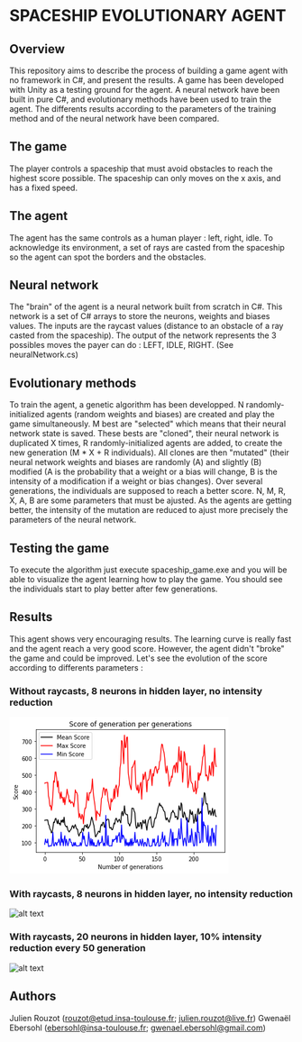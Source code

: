 # SPACESHIP EVOLUTIONARY AGENT

## Overview 

This repository aims to describe the process of building a game agent with no framework in C#, and present the results. A game has been developed with Unity as a testing ground for the agent. A neural network have been built in pure C#, and evolutionary methods have been used to train the agent. The differents results according to the parameters of the training method and of the neural network have been compared. 

## The game

The player controls a spaceship that must avoid obstacles to reach the highest score possible. The spaceship can only moves on the x axis, and has a fixed speed.

## The agent

The agent has the same controls as a human player : left, right, idle. To acknowledge its environment, a set of rays are casted from the spaceship so the agent can spot the borders and the obstacles.  

## Neural network

The "brain" of the agent is a neural network built from scratch in C#. This network is a set of C# arrays to store the neurons, weights and biases values. The inputs are the raycast values (distance to an obstacle of a ray casted from the spaceship). The output of the network represents the 3 possibles moves the payer can do : LEFT, IDLE, RIGHT. (See neuralNetwork.cs)

## Evolutionary methods

To train the agent, a genetic algorithm has been developped. N randomly-initialized agents (random weights and biases) are created and play the game simultaneously. M best are "selected" which means that their neural network state is saved. These bests are "cloned", their neural network is duplicated X times, R randomly-initialized agents are added, to create the new generation (M * X + R individuals). All clones are then "mutated" (their neural network weights and biases are randomly (A) and slightly (B) modified (A is the probability that a weight or a bias will change, B is the intensity of a modification if a weight or bias changes). Over several generations, the individuals are supposed to reach a better score. N, M, R, X, A, B are some parameters that must be ajusted. As the agents are getting better, the intensity of the mutation are reduced to ajust more precisely the parameters of the neural network. 

## Testing the game

To execute the algorithm just execute spaceship_game.exe and you will be able to visualize the agent learning how to play the game. You should see the individuals start to play better after few generations.

## Results

This agent shows very encouraging results. The learning curve is really fast and the agent reach a very good score. However, the agent didn't "broke" the game and could be improved. Let's see the evolution of the score according to differents parameters :

### Without raycasts, 8 neurons in hidden layer, no intensity reduction

![alt text](https://github.com/JulienRZ-Dev/spaceship-evolutionnary-agent/blob/master/plots/1.png?raw=true)

### With raycasts, 8 neurons in hidden layer, no intensity reduction

![alt text](https://github.com/JulienRZ-Dev/spaceship-evolutionnary-agent/blob/master/2.png?raw=true)

### With raycasts, 20 neurons in hidden layer, 10% intensity reduction every 50 generation

![alt text](https://github.com/JulienRZ-Dev/spaceship-evolutionnary-agent/blob/master/3.png?raw=true)


## Authors

Julien Rouzot (rouzot@etud.insa-toulouse.fr; julien.rouzot@live.fr)
Gwenaël Ebersohl (ebersohl@insa-toulouse.fr; gwenael.ebersohl@gmail.com)
